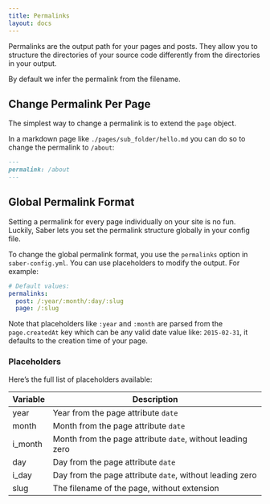 ```yaml
---
title: Permalinks
layout: docs
---
```


Permalinks are the output path for your pages and posts. They allow you to structure the directories of your source code differently from the directories in your output.

By default we infer the permalink from the filename.

## Change Permalink Per Page

The simplest way to change a permalink is to extend the `page` object.

In a markdown page like `./pages/sub_folder/hello.md` you can do so to change the permalink to `/about`:

```markdown
---
permalink: /about
---
```

## Global Permalink Format

Setting a permalink for every page individually on your site is no fun. Luckily, Saber lets you set the permalink structure globally in your config file.

To change the global permalink format, you use the `permalinks` option in `saber-config.yml`. You can use placeholders to modify the output. For example:

```yaml
# Default values:
permalinks:
  post: /:year/:month/:day/:slug
  page: /:slug
```

Note that placeholders like `:year` and `:month` are parsed from the `page.createdAt` key which can be any valid date value like: `2015-02-31`, it defaults to the creation time of your page.

### Placeholders

Here’s the full list of placeholders available:

| Variable | Description                                                |
| -------- | ---------------------------------------------------------- |
| year     | Year from the page attribute `date`                        |
| month    | Month from the page attribute `date`                       |
| i_month  | Month from the page attribute `date`, without leading zero |
| day      | Day from the page attribute `date`                         |
| i_day    | Day from the page attribute `date`, without leading zero   |
| slug     | The filename of the page, without extension                |
